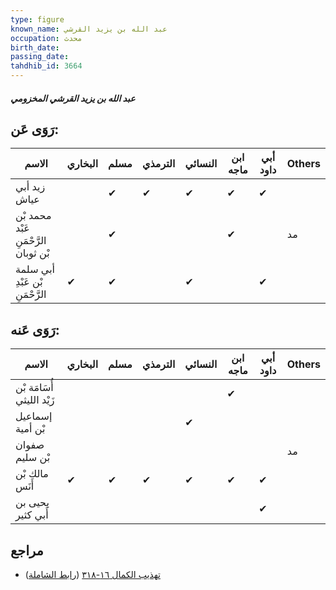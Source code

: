 ```yaml
---
type: figure
known_name: عبد الله بن يزيد القرشي
occupation: محدث
birth_date:
passing_date:
tahdhib_id: 3664
---
```

##### عبد الله بن يزيد القرشي المخزومي

## رَوَى عَن:
| الاسم                                | البخاري | مسلم | الترمذي | النسائي | ابن ماجه | أبي داود | Others |
| ------------------------------------ | ------- | ---- | ------- | ------- | -------- | -------- | ------ |
| زيد أبي عياش                         |         | ✔    | ✔       | ✔       | ✔        | ✔        |        |
| محمد بْن عَبْد الرَّحْمَنِ بْن ثوبان |         | ✔    |         |         | ✔        |          | مد     |
| أبي سلمة بْن عَبْدِ الرَّحْمَنِ      | ✔       | ✔    |         | ✔       |          | ✔        |        |
## رَوَى عَنه:
| الاسم                     | البخاري | مسلم | الترمذي | النسائي | ابن ماجه | أبي داود | Others |
| ------------------------- | ------- | ---- | ------- | ------- | -------- | -------- | ------ |
| أُسَامَة بْن زَيْد الليثي |         |      |         |         | ✔        |          |        |
| إسماعيل بْن أمية          |         |      |         | ✔       |          |          |        |
| صفوان بْن سليم            |         |      |         |         |          |          | مد     |
| مالك بْن أَنَس            | ✔       | ✔    | ✔       | ✔       | ✔        | ✔        |        |
| يحيى بن أَبي كثير         |         |      |         |         |          | ✔        |        |
## مراجع
- [تهذيب الكمال ١٦-٣١٨](obsidian://open?vault=Tahdhib-al-Kamal&file=Figures/٣٦٦٤-عبد%20الله%20بن%20يزيد%20القرشي%20المخزومي) ([رابط الشاملة](https://shamela.ws/book/3722/8311))